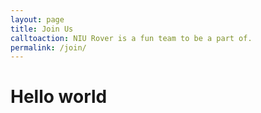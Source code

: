 ```yaml
---
layout: page
title: Join Us
calltoaction: NIU Rover is a fun team to be a part of.
permalink: /join/
---
```

# Hello world